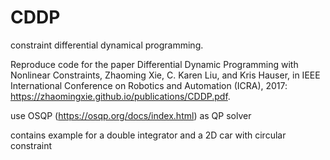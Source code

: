 # CDDP
constraint differential dynamical programming. 

Reproduce code for the paper Differential Dynamic Programming with Nonlinear Constraints, Zhaoming Xie, C. Karen Liu, and Kris Hauser, in IEEE International Conference on Robotics and Automation (ICRA), 2017: https://zhaomingxie.github.io/publications/CDDP.pdf.

use OSQP (https://osqp.org/docs/index.html) as QP solver

contains example for a double integrator and a 2D car with circular constraint